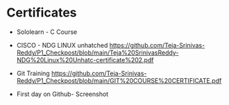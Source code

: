 # Certificates
  * Sololearn - C Course
   
  * CISCO - NDG LINUX unhatched
    https://github.com/Teja-Srinivas-Reddy/P1_Checkpost/blob/main/Teja%20SrinivasReddy-NDG%20Linux%20Unhatc-certificate%202.pdf
  * Git Training
    https://github.com/Teja-Srinivas-Reddy/P1_Checkpost/blob/main/GIT%20COURSE%20CERTIFICATE.pdf
  * First day on Github- Screenshot
